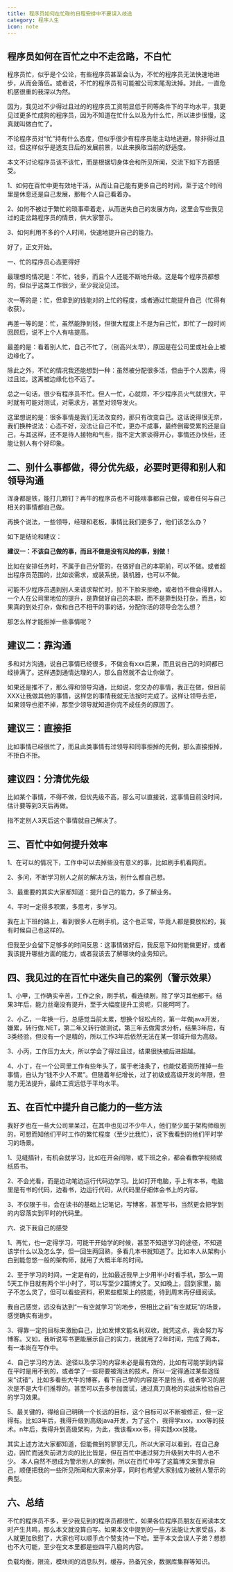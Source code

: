 ```yaml
---
title: 程序员如何在忙碌的日程安排中不要误入歧途
category: 程序人生
icon: note
---
```


## 程序员如何在百忙之中不走岔路，不白忙

程序员忙，似乎是个公论，有些程序员甚至会认为，不忙的程序员无法快速地进步，从而会落伍。或者说，不忙的程序员有可能被公司末尾淘汰掉。对此，一直危机感很重的我深以为然。

因为，我见过不少得过且过的的程序员工资明显低于同等条件下的平均水平，我更见过更多忙成狗的程序员，因为不知道在忙什么以及为什么忙，所以进步很慢，这真就叫做白忙了。  

不论程序员对“忙”持有什么态度，但似乎很少有程序员能主动地逃避，除非得过且过，但这样似乎是透支日后的发展前景，以此来换取当前的舒适度。

本文不讨论程序员该不该忙，而是根据切身体会和所见所闻，交流下如下方面感受。

1、如何在百忙中更有效地干活，从而让自己能有更多自己的时间，至于这个时间里是休息还是自己发展，那每个人自己看着办。

2、如何不被过于繁忙的琐事牵着走，从而迷失自己的发展方向，这里会写些我见过的走岔路程序员的情景，供大家警示。

3、如何利用不多的个人时间，快速地提升自己的能力。

好了，正文开始。

一、忙的程序员心态更得好

最理想的情况是：不忙，钱多，而且个人还能不断地升级。这是每个程序员都想的，但似乎这类工作很少，至少我没见过。

次一等的是：忙，但拿到的钱能对的上忙的程度，或者通过忙能提升自己（忙得有收获）。

再差一等的是：忙，虽然能挣到钱，但很大程度上不是为自己忙，即忙了一段时间回顾后，说不上个人有啥提高。

最差的是：看着别人忙，自己不忙了，（别高兴太早），原因是在公司里或社会上被边缘化了。

除此之外，不忙的情况我还能想到一种：虽然被分配很多活，但由于个人因素，得过且过。这离被边缘化也不远了。

总之一句话，很少有程序员不忙。但人一忙，心就烦，不少程序员火气就很大，平时就有可能对测试，对需求方，甚至对领导发火。

这里想说的是：很多事情是我们无法改变的，那只有改变自己。这话说得很无奈，我们换种说法：心态不好，没法让自己不忙，更办不成事，最终倒霉受累的还是自己，与其这样，还不是待人接物和气些，指不定大家谈得开心，事情还办快些，还能让别人有个好印象。

## 二、别什么事都做，得分优先级，必要时更得和别人和领导沟通

浑身都是铁，能打几颗钉？再牛的程序员也不可能啥事都自己做，或者任何与自己相关的事情都自己做。

再换个说法，一些领导，经理和老板，事情比我们更多了，他们该怎么办？

如下是结论和建议：

**建议一：不该自己做的事，而且不做是没有风险的事，别做！**

比如在安排任务时，不属于自己分管的，在做好自己的本职前，可以不做。或者超出程序员范围的，比如谈需求，或装系统，装机器，也可以不做。

可能不少程序员遇到别人来请求帮忙时，拉不下脸来拒绝，或者怕不做会得罪人。一个人在公司里地位的提升，是靠做好自己的本职，而不是靠到处打杂，而且，如果真的到处打杂，做和自己不相干的事的话，分配你活的领导会怎么想？

那怎么样才能拒掉一些事情呢？

## 建议二：靠沟通

多和对方沟通，说自己事情已经很多，不做会有xxx后果，而且说自己的时间都已经排满了。这样遇到通情达理的人，那么自然就不会让你做了。

如果还是推不了，那么得和领导沟通，比如说，您交办的事情，我正在做，但目前XXX让我做其他的事情，这样您的事情我就无法按时完成了。这样让领导去拒，如果领导也拒不掉，那至少领导就知道你完不成任务的原因了。

## 建议三：直接拒

比如事情已经很忙了，而且此类事情有过领导和同事拒掉的先例，那么直接拒掉，不拒白不拒。

## 建议四：分清优先级

比如某个事情，不得不做，但优先级不高，那么可以直接说，这事情目前没时间，估计要等到3天后再做。

指不定别人3天后这个事情就自己解决了。

## 三、百忙中如何提升效率

1、在可以的情况下，工作中可以去掉些没有意义的事，比如刷手机看网页。

2、多问，不断学习别人之前的解决方法，别什么都自己想。

3、最重要的其实大家都知道：提升自己的能力，多了解业务。

4、平时一定得多积累，多思考，多学习。

我在上下班的路上，看到很多人在刷手机，这个也正常，毕竟人都是要放松的，我有时候自己也这样的。

但我至少会留下足够多的时间反思：这事情做好后，我反思下如何能做更好，或者我该提升哪些方面的能力，或者我该去了解哪块的业务知识。

## 四、我见过的在百忙中迷失自己的案例（警示效果）

1、小甲，工作确实辛苦，工作之余，刷手机，看连续剧，除了学习其他都干。结果3年后，能力丝毫没有提升，至于大幅度提升工资呢，只能呵呵了。

2、小乙，一年换一行，总感觉当前太累，想换个轻松点的，第一年做java开发，嫌累，转行做.NET，第二年又转行做测试，第三年去做需求分析，结果3年后，有3类经验，但没有一个是精的，所以工作3年后依然无法在某一领域升级为高级。

3、小丙，工作压力太大，所以学会了得过且过，结果很快被后进超越。

4、小丁，在一个公司里工作有些年头了，属于老油条了，也能仗着资历推掉一些事情，自认为“钱不少人不累”。但随着年纪增长，过了初级或高级开发的年限，但能力无法提升，最终工资远低于平均水平。

## 五、在百忙中提升自己能力的一些方法

我好歹也在一些大公司里呆过，在其中也见过不少牛人，他们至少属于架构师级别的，可想而知他们平时工作的繁忙程度（至少比我忙），说下我看到的他们平时学习的场景。

1、见缝插针，有机会就学习，比如在开会间隙，或下班之余，都会看教学视频或纸质书。

2、不会光看，而是边动笔边运行代码边学习。比如打开电脑，手上有本书，电脑里是有书的代码，边看书，边运行代码，从代码里仔细体会书上的内容。

3、不仅限于书，会在读书的基础上记笔记，写博客，甚至写书，当然更会把学到的内容落实到平时的代码里。

六、说下我自己的感受

1、再忙，也一定得学习，可能干开始学的时候，甚至不知道学习的途径，不知道该学什么以及怎么学，但一回生两回熟，多看几本书就知道了。比如本人从架构小白到能忽悠一般的架构师，就用了大概半年的时间。

2、至于学习的时间，一定是有的，比如最近我早上少用半小时看手机，那么一周5天工作日就有两个半小时了，可以写至少2篇博文了。又如晚上，回到家里，脑子不怎么灵了，但可以看些资料，积累些框架上的技能，待到周末再仔细阅读。

我自己感觉，远没有达到“一有空就学习”的地步，但相比之前“有空就玩”的场景，感觉确实有进步。

3、得靠一定的目标来激励自己，比如发博文能名利双收，就凭这点，我会努力写博客。又如，我听说写书更能展示自己的实力，我就用了2年时间，完成了两本，有一本尚在写作中。

4、自己学习的方法、途径以及学习的内容未必是最有效的，比如有可能学到内容在平时是用不到的，或者学了一些将要被淘汰的技术。所以一定得通过某些途径来“试错”，比如多看些大牛的博客，看下自己学的内容是不是恰当，或者学习的层次是不是大牛们推荐的。甚至可以去多参加面试，通过真刀真枪的实战来检验自己的学习效果。

5、最关键的，得给自己明确一个长远的目标，这个目标可以不断被修正，但一定得有。比如3年后，我得升级到高级java开发，为了这个，我得学xxx，xxx等的技术。n年后，我得升到高级架构，为此，我该看xxx书，得实践xxx技能。

其实上述方法大家都知道，但能做到的寥寥无几，所以大家可以看到，在自己身边，因忙而迷失前进方向的比比皆是，但在百忙中通过努力升级到大牛的人也不少。 本人自然不想成为警示别人的案例，所以在百忙中写了这篇博文来警示自己，顺便把我的一些所见所闻和大家来分享，同时也希望大家别成为被别人警示的典型。

## 六、总结

不忙的程序员不多，至少我见到的程序员都很忙，如果各位程序员朋友在阅读本文时产生共鸣，那么本文就没算白写。如果本文中提到的一些方法能让大家受益，本人就更加欣慰了，大家也可以顺手点个赞支持一下哈。至于本文会误人子弟？想想也不大可能，至少在文本里都是些四平八稳的内容。

负载均衡，限流，模块间的消息队列，缓存，热备冗余，数据库集群等知识。
